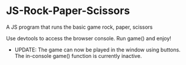 # JS-Rock-Paper-Scissors
A JS program that runs the basic game rock, paper, scissors

Use devtools to access the browser console. Run game() and enjoy!

* UPDATE: The game can now be played in the window using buttons. The in-console game() function is currently inactive.
